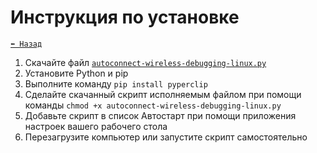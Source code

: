 # Инструкция по установке

[`⬅️ Назад`](../readme.ru.md)

1. Скачайте файл [`autoconnect-wireless-debugging-linux.py`](./autoconnect-wireless-debugging-linux.py)
2. Установите Python и pip
3. Выполните команду `pip install pyperclip`
4. Сделайте скачанный скрипт исполняемым файлом при помощи команды `chmod +x autoconnect-wireless-debugging-linux.py`
5. Добавьте скрипт в список Автостарт при помощи приложения настроек вашего рабочего стола
6. Перезагрузите компьютер или запустите скрипт самостоятельно
